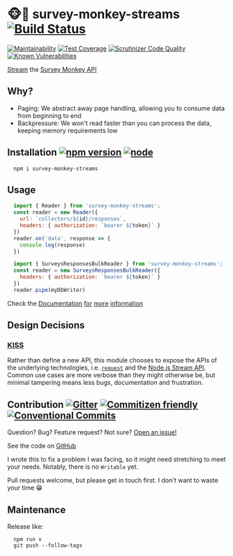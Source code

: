 # 🐵🚿 survey-monkey-streams [![Build Status](http://travis-ci.org/aaronjameslang/survey-monkey-streams.svg?branch=master)](//travis-ci.org/aaronjameslang/survey-monkey-streams)

[![Maintainability](http://api.codeclimate.com/v1/badges/8a959084f74b5a86c453/maintainability)](//codeclimate.com/github/aaronjameslang/survey-monkey-streams/maintainability)
[![Test Coverage](https://api.codeclimate.com/v1/badges/8a959084f74b5a86c453/test_coverage)](//aaronjameslang.com/survey-monkey-streams/coverage)
[![Scrutinizer Code Quality](https://scrutinizer-ci.com/g/aaronjameslang/survey-monkey-streams/badges/quality-score.png)](//scrutinizer-ci.com/g/aaronjameslang/survey-monkey-streams)
[![Known Vulnerabilities](http://snyk.io/test/github/aaronjameslang/survey-monkey-streams/badge.svg)](//snyk.io/test/github/aaronjameslang/survey-monkey-streams)

[Stream](//nodejs.org/api/stream.html) the [Survey Monkey API](//developer.surveymonkey.com/api/v3/)

## Why?

  - Paging: We abstract away page handling, allowing you to consume data from beginning to end
  - Backpressure: We won't read faster than you can process the data, keeping memory requirements low

## Installation [![npm version](https://badge.fury.io/js/survey-monkey-streams.svg)](//npmjs.com/package/survey-monkey-streams) [![node](https://img.shields.io/node/v/survey-monkey-streams.svg)](//travis-ci.org/aaronjameslang/survey-monkey-streams)

```shell
  npm i survey-monkey-streams
```

## Usage

```js
  import { Reader } from 'survey-monkey-streams';
  const reader = new Reader({
    url: `collectors/${id}/responses`,
    headers: { authorization: `bearer ${token}` }
  })
  reader.on('data', response => {
    console.log(response)
  })
```
```js
  import { SurveysResponsesBulkReader } from 'survey-monkey-streams';
  const reader = new SurveysResponsesBulkReader({
    headers: { authorization: `bearer ${token}` }
  })
  reader.pipe(myDbWriter)
```
Check the [Documentation](//aaronjameslang.com/survey-monkey-streams) [for](//nodejs.org/api/stream.html) [more](//npmjs.com/package/request) [information](//developer.surveymonkey.com/api/v3/)

## Design Decisions

### [KISS](//wiki.archlinux.org/index.php/Arch_Linux#Principles)

Rather than define a new API, this module chooses to expose the APIs of the underlying technologies, i.e. [`request`](//npmjs.com/package/request) and the [Node.js Stream API](//nodejs.org/api/stream.html). Common use cases are more verbose than they might otherwise be, but minimal tampering means less bugs, documentation and frustration.

## Contribution [![Gitter](http://badges.gitter.im/aaronjameslang/survey-monkey-streams.svg)](//gitter.im/aaronjameslang/survey-monkey-streams) [![Commitizen friendly](https://img.shields.io/badge/commitizen-friendly-brightgreen.svg)](//commitizen.github.io/cz-cli/) [![Conventional Commits](https://img.shields.io/badge/Conventional%20Commits-1.0.0-brightgreen.svg)](https://conventionalcommits.org)

Question? Bug? Feature request? Not sure? [Open an issue!](//github.com/aaronjameslang/survey-monkey-streams/issues/new)

See the code on [GitHub](//github.com/aaronjameslang/survey-monkey-streams)

I wrote this to fix a problem I was facing, so it might need stretching to meet your needs. Notably, there is no `Writable` yet.

Pull requests welcome, but please get in touch first. I don't want to waste your time 😁

## Maintenance

Release like:
```shell
  npm run v
  git push --follow-tags
```
